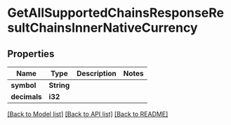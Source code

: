 # GetAllSupportedChainsResponseResultChainsInnerNativeCurrency

## Properties

Name | Type | Description | Notes
------------ | ------------- | ------------- | -------------
**symbol** | **String** |  | 
**decimals** | **i32** |  | 

[[Back to Model list]](../README.md#documentation-for-models) [[Back to API list]](../README.md#documentation-for-api-endpoints) [[Back to README]](../README.md)


